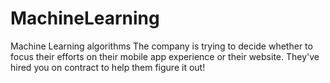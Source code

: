 # MachineLearning
Machine Learning algorithms
The company is trying to decide whether to focus their efforts on their mobile app experience or their website. They've hired you on
contract to help them figure it out!
